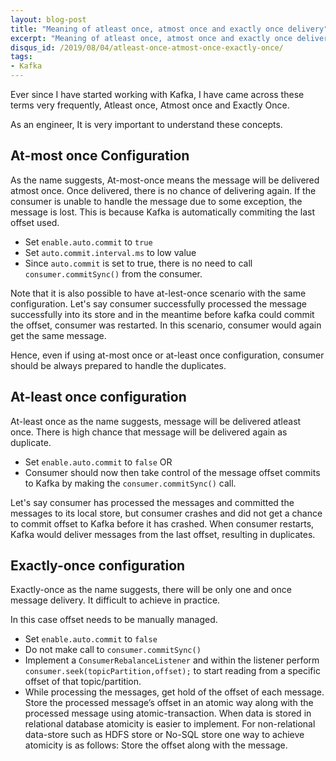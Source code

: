 ```yaml
---
layout: blog-post
title: "Meaning of atleast once, atmost once and exactly once delivery"
excerpt: "Meaning of atleast once, atmost once and exactly once delivery"
disqus_id: /2019/08/04/atleast-once-atmost-once-exactly-once/
tags:
- Kafka
---
```


Ever since I have started working with Kafka, I have came across these terms very frequently, Atleast once, Atmost once and Exactly Once. 

As an engineer, It is very important to understand these concepts.

## At-most once Configuration

As the name suggests, At-most-once means the message will be delivered atmost once. Once delivered, there is no chance of delivering again. If the consumer is unable to handle the message due to some exception, the message is lost. This is because Kafka is automatically commiting the last offset used.

* Set `enable.auto.commit` to `true`
* Set `auto.commit.interval.ms` to low value
* Since `auto.commit` is set to true, there is no need to call `consumer.commitSync()` from the consumer.

Note that it is also possible to have at-lest-once scenario with the same configuration. Let's say consumer successfully processed the message successfully into its store and in the meantime before kafka could commit the offset, consumer was restarted. In this scenario, consumer would again get the same message.

Hence, even if using at-most once or at-least once configuration, consumer should be always prepared to handle the duplicates.

## At-least once configuration

At-least once as the name suggests, message will be delivered atleast once. There is high chance that message will be delivered again as duplicate.

* Set `enable.auto.commit` to `false` OR
* Consumer should now then take control of the message offset commits to Kafka by making the `consumer.commitSync()` call.

Let's say consumer has processed the messages and committed the messages to its local store, but consumer crashes and did not get a chance to commit offset to Kafka before it has crashed. When consumer restarts, Kafka would deliver messages from the last offset, resulting in duplicates.

## Exactly-once configuration

Exactly-once as the name suggests, there will be only one and once message delivery. It difficult to achieve in practice.

In this case offset needs to be manually managed.

* Set `enable.auto.commit` to `false`
* Do not make call to `consumer.commitSync()`
* Implement a `ConsumerRebalanceListener` and within the listener perform `consumer.seek(topicPartition,offset);` to start reading from a specific offset of that topic/partition.
* While processing the messages, get hold of the offset of each message.  Store the processed message’s offset in an atomic way along with the processed message using atomic-transaction. When data is stored in relational database atomicity is easier to implement. For non-relational data-store such as HDFS store or No-SQL store one way to achieve atomicity is as follows: Store the offset along with the message.

